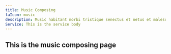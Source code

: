 ```yaml
---
title: Music Composing
faIcon: music
description: Music habitant morbi tristique senectus et netus et malesuada fames.
Service: This is the service body
---
```


## This is the music composing page